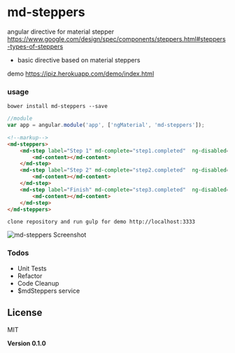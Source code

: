 # md-steppers
angular directive for material stepper
https://www.google.com/design/spec/components/steppers.html#steppers-types-of-steppers

  - basic directive based on material steppers

demo https://ipiz.herokuapp.com/demo/index.html

### usage
```shell
bower install md-steppers --save
```
```javascript
//module
var app = angular.module('app', ['ngMaterial', 'md-steppers']);
```
```html
<!--markup-->
<md-steppers>
    <md-step label="Step 1" md-complete="step1.completed"  ng-disabled="step1.disabled">
        <md-content></md-content>
    </md-step>
    <md-step label="Step 2" md-complete="step2.completed"  ng-disabled="step2.disabled">
        <md-content></md-content>
    </md-step>
    <md-step label="Finish" md-complete="step3.completed"  ng-disabled="step3.disabled">
        <md-content></md-content>
    </md-step>
</md-steppers>
```

```
clone repository and run gulp for demo http://localhost:3333
```

![md-steppers Screenshot](https://raw.githubusercontent.com/ipiz/md-steppers/master/md-steppers.png "md-steppers Screenshot")

### Todos

 - Unit Tests
 - Refactor
 - Code Cleanup
 - $mdSteppers service

License
----

MIT


**Version 0.1.0**
